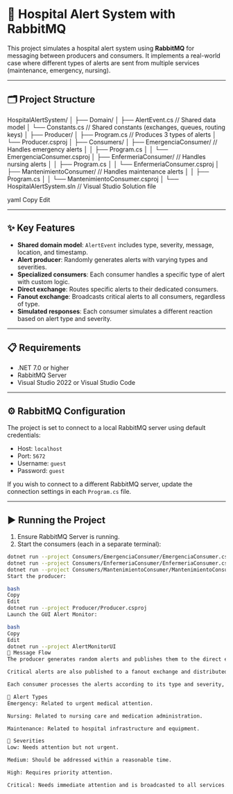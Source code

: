 # 🏥 Hospital Alert System with RabbitMQ

This project simulates a hospital alert system using **RabbitMQ** for messaging between producers and consumers. It implements a real-world case where different types of alerts are sent from multiple services (maintenance, emergency, nursing).

---

## 🗂️ Project Structure

HospitalAlertSystem/
│
├── Domain/
│ ├── AlertEvent.cs // Shared data model
│ └── Constants.cs // Shared constants (exchanges, queues, routing keys)
│
├── Producer/
│ ├── Program.cs // Produces 3 types of alerts
│ └── Producer.csproj
│
├── Consumers/
│ ├── EmergenciaConsumer/ // Handles emergency alerts
│ │ ├── Program.cs
│ │ └── EmergenciaConsumer.csproj
│ ├── EnfermeriaConsumer/ // Handles nursing alerts
│ │ ├── Program.cs
│ │ └── EnfermeriaConsumer.csproj
│ ├── MantenimientoConsumer/ // Handles maintenance alerts
│ │ ├── Program.cs
│ │ └── MantenimientoConsumer.csproj
│
└── HospitalAlertSystem.sln // Visual Studio Solution file

yaml
Copy
Edit

---

## ✨ Key Features

- **Shared domain model**: `AlertEvent` includes type, severity, message, location, and timestamp.
- **Alert producer**: Randomly generates alerts with varying types and severities.
- **Specialized consumers**: Each consumer handles a specific type of alert with custom logic.
- **Direct exchange**: Routes specific alerts to their dedicated consumers.
- **Fanout exchange**: Broadcasts critical alerts to all consumers, regardless of type.
- **Simulated responses**: Each consumer simulates a different reaction based on alert type and severity.

---

## 📋 Requirements

- .NET 7.0 or higher  
- RabbitMQ Server  
- Visual Studio 2022 or Visual Studio Code

---

## ⚙️ RabbitMQ Configuration

The project is set to connect to a local RabbitMQ server using default credentials:
- Host: `localhost`  
- Port: `5672`  
- Username: `guest`  
- Password: `guest`

If you wish to connect to a different RabbitMQ server, update the connection settings in each `Program.cs` file.

---

## ▶️ Running the Project

1. Ensure RabbitMQ Server is running.
2. Start the consumers (each in a separate terminal):

```bash
dotnet run --project Consumers/EmergenciaConsumer/EmergenciaConsumer.csproj
dotnet run --project Consumers/EnfermeriaConsumer/EnfermeriaConsumer.csproj
dotnet run --project Consumers/MantenimientoConsumer/MantenimientoConsumer.csproj
Start the producer:

bash
Copy
Edit
dotnet run --project Producer/Producer.csproj
Launch the GUI Alert Monitor:

bash
Copy
Edit
dotnet run --project AlertMonitorUI
🔄 Message Flow
The producer generates random alerts and publishes them to the direct exchange with the appropriate routing key.

Critical alerts are also published to a fanout exchange and distributed to all consumers.

Each consumer processes the alerts according to its type and severity, simulating a response.

🚨 Alert Types
Emergency: Related to urgent medical attention.

Nursing: Related to nursing care and medication administration.

Maintenance: Related to hospital infrastructure and equipment.

📶 Severities
Low: Needs attention but not urgent.

Medium: Should be addressed within a reasonable time.

High: Requires priority attention.

Critical: Needs immediate attention and is broadcasted to all services.
